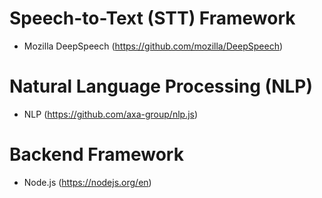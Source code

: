 # Speech-to-Text (STT) Framework
  - Mozilla DeepSpeech (https://github.com/mozilla/DeepSpeech)
  
# Natural Language Processing (NLP)
  - NLP (https://github.com/axa-group/nlp.js)

# Backend Framework
  - Node.js (https://nodejs.org/en)
